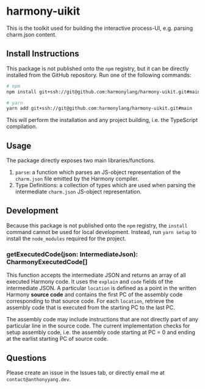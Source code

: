 # harmony-uikit
This is the toolkit used for building the interactive process-UI, e.g. parsing charm.json content.

## Install Instructions

This package is not published onto the `npm` registry, but it can be directly installed from the GitHub repository. Run one of the following commands:

```sh
# npm
npm install git+ssh://git@github.com:harmonylang/harmony-uikit.git#main

# yarn
yarn add git+ssh://git@github.com:harmonylang/harmony-uikit.git#main
```

This will perform the installation and any project building, i.e. the TypeScript compilation.

## Usage

The package directly exposes two main libraries/functions.
1. `parse`: a function which parses an JS-object representation of the `charm.json` file emitted by the Harmony compiler.
2. Type Definitions: a collection of types which are used when parsing the intermediate `charm.json` JS-object representation.

## Development

Because this package is not published onto the `npm` registry, the `install` command cannot be used for local development. Instead, run `yarn setup` to install the `node_modules` required for the project.

### getExecutedCode(json: IntermediateJson): CharmonyExecutedCode[]

This function accepts the intermediate JSON and returns an array of all executed Harmony code. It uses the `explain` and `code` fields of the intermediate JSON. A particular `location` is defined as a point in the written Harmony **source code** and contains the first PC of the assembly code corresponding to that source code. For each `location`, retrieve the assembly code that is executed from the starting PC to the last PC.

The assembly code may include instructions that are not directly part of any particular line in the source code. The current implementation checks for setup assembly code, i.e. the assembly code starting at PC = 0 and ending at the earlist starting PC of source code.

## Questions

Please create an issue in the Issues tab, or directly email me at `contact@anthonyyang.dev`.
